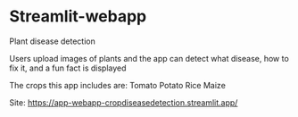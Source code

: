 # Streamlit-webapp
Plant disease detection

Users upload images of plants and the app can detect what disease, how to fix it, and a fun fact is displayed

The crops this app includes are:
Tomato
Potato
Rice
Maize


Site: https://app-webapp-cropdiseasedetection.streamlit.app/ 
